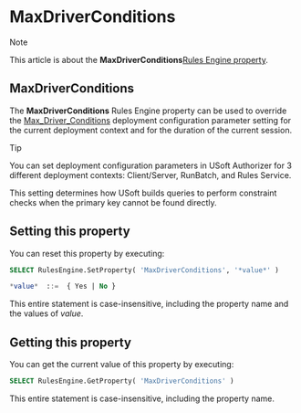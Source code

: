 # MaxDriverConditions



> [!NOTE]
> This article is about the **MaxDriverConditions**[Rules Engine property](/docs/Modeller%20and%20Rules%20Engine/Rules%20Engine%20properties).

## **MaxDriverConditions**

The **MaxDriverConditions** Rules Engine property can be used to override the [Max_Driver_Conditions](/docs/Authorisation%20and%20access/Deployment%20configurations/Max_Driver_Conditions.md) deployment configuration parameter setting for the current deployment context and for the duration of the current session.

> [!TIP]
> You can set deployment configuration parameters in USoft Authorizer for 3 different deployment contexts: Client/Server, RunBatch, and Rules Service.

This setting determines how USoft builds queries to perform constraint checks when the primary key cannot be found directly.

## Setting this property

You can reset this property by executing:

```sql
SELECT RulesEngine.SetProperty( 'MaxDriverConditions', '*value*' )

*value*  ::=  { Yes | No }
```

This entire statement is case-insensitive, including the property name and the values of *value*.

## Getting this property

You can get the current value of this property by executing:

```sql
SELECT RulesEngine.GetProperty( 'MaxDriverConditions' )
```

This entire statement is case-insensitive, including the property name.